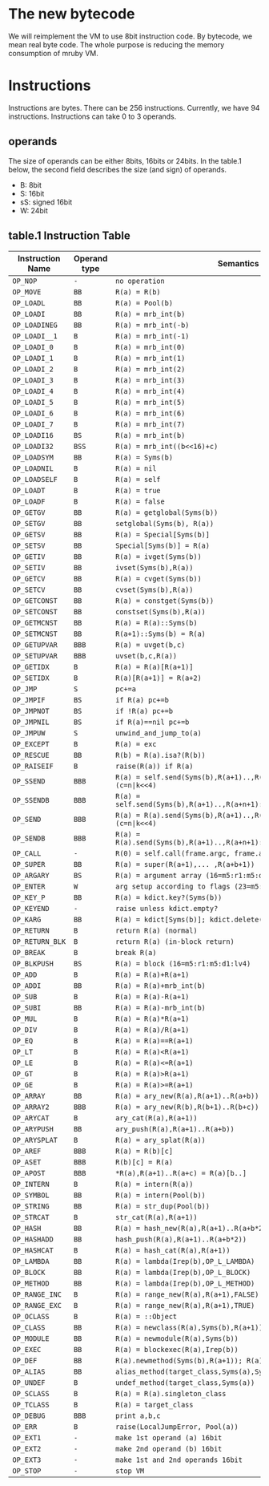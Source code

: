 # The new bytecode

We will reimplement the VM to use 8bit instruction code. By
bytecode, we mean real byte code. The whole purpose is
reducing the memory consumption of mruby VM.

# Instructions

Instructions are bytes. There can be 256 instructions. Currently, we
have 94 instructions. Instructions can take 0 to 3 operands.

## operands

The size of operands can be either 8bits, 16bits or 24bits.
In the table.1 below, the second field describes the size (and
sign) of operands.

- B: 8bit
- S: 16bit
- sS: signed 16bit
- W: 24bit

## table.1 Instruction Table

| Instruction Name   | Operand type   | Semantics                                                  |
|--------------------|----------------|------------------------------------------------------------|
| `OP_NOP`           | `-`            | `no operation`                                             |
| `OP_MOVE`          | `BB`           | `R(a) = R(b)`                                              |
| `OP_LOADL`         | `BB`           | `R(a) = Pool(b)`                                           |
| `OP_LOADI`         | `BB`           | `R(a) = mrb_int(b)`                                        |
| `OP_LOADINEG`      | `BB`           | `R(a) = mrb_int(-b)`                                       |
| `OP_LOADI__1`      | `B`            | `R(a) = mrb_int(-1)`                                       |
| `OP_LOADI_0`       | `B`            | `R(a) = mrb_int(0)`                                        |
| `OP_LOADI_1`       | `B`            | `R(a) = mrb_int(1)`                                        |
| `OP_LOADI_2`       | `B`            | `R(a) = mrb_int(2)`                                        |
| `OP_LOADI_3`       | `B`            | `R(a) = mrb_int(3)`                                        |
| `OP_LOADI_4`       | `B`            | `R(a) = mrb_int(4)`                                        |
| `OP_LOADI_5`       | `B`            | `R(a) = mrb_int(5)`                                        |
| `OP_LOADI_6`       | `B`            | `R(a) = mrb_int(6)`                                        |
| `OP_LOADI_7`       | `B`            | `R(a) = mrb_int(7)`                                        |
| `OP_LOADI16`       | `BS`           | `R(a) = mrb_int(b)`                                        |
| `OP_LOADI32`       | `BSS`          | `R(a) = mrb_int((b<<16)+c)`                                |
| `OP_LOADSYM`       | `BB`           | `R(a) = Syms(b)`                                           |
| `OP_LOADNIL`       | `B`            | `R(a) = nil`                                               |
| `OP_LOADSELF`      | `B`            | `R(a) = self`                                              |
| `OP_LOADT`         | `B`            | `R(a) = true`                                              |
| `OP_LOADF`         | `B`            | `R(a) = false`                                             |
| `OP_GETGV`         | `BB`           | `R(a) = getglobal(Syms(b))`                                |
| `OP_SETGV`         | `BB`           | `setglobal(Syms(b), R(a))`                                 |
| `OP_GETSV`         | `BB`           | `R(a) = Special[Syms(b)]`                                  |
| `OP_SETSV`         | `BB`           | `Special[Syms(b)] = R(a)`                                  |
| `OP_GETIV`         | `BB`           | `R(a) = ivget(Syms(b))`                                    |
| `OP_SETIV`         | `BB`           | `ivset(Syms(b),R(a))`                                      |
| `OP_GETCV`         | `BB`           | `R(a) = cvget(Syms(b))`                                    |
| `OP_SETCV`         | `BB`           | `cvset(Syms(b),R(a))`                                      |
| `OP_GETCONST`      | `BB`           | `R(a) = constget(Syms(b))`                                 |
| `OP_SETCONST`      | `BB`           | `constset(Syms(b),R(a))`                                   |
| `OP_GETMCNST`      | `BB`           | `R(a) = R(a)::Syms(b)`                                     |
| `OP_SETMCNST`      | `BB`           | `R(a+1)::Syms(b) = R(a)`                                   |
| `OP_GETUPVAR`      | `BBB`          | `R(a) = uvget(b,c)`                                        |
| `OP_SETUPVAR`      | `BBB`          | `uvset(b,c,R(a))`                                          |
| `OP_GETIDX`        | `B`            | `R(a) = R(a)[R(a+1)]`                                      |
| `OP_SETIDX`        | `B`            | `R(a)[R(a+1)] = R(a+2)`                                    |
| `OP_JMP`           | `S`            | `pc+=a`                                                    |
| `OP_JMPIF`         | `BS`           | `if R(a) pc+=b`                                            |
| `OP_JMPNOT`        | `BS`           | `if !R(a) pc+=b`                                           |
| `OP_JMPNIL`        | `BS`           | `if R(a)==nil pc+=b`                                       |
| `OP_JMPUW`         | `S`            | `unwind_and_jump_to(a)`                                    |
| `OP_EXCEPT`        | `B`            | `R(a) = exc`                                               |
| `OP_RESCUE`        | `BB`           | `R(b) = R(a).isa?(R(b))`                                   |
| `OP_RAISEIF`       | `B`            | `raise(R(a)) if R(a)`                                      |
| `OP_SSEND`         | `BBB`          | `R(a) = self.send(Syms(b),R(a+1)..,R(a+n+1):R(a+n+2)..) (c=n\|k<<4)` |
| `OP_SSENDB`        | `BBB`          | `R(a) = self.send(Syms(b),R(a+1)..,R(a+n+1):R(a+n+2)..,&R(a+n+2k+1))` |
| `OP_SEND`          | `BBB`          | `R(a) = R(a).send(Syms(b),R(a+1)..,R(a+n+1):R(a+n+2)..) (c=n\|k<<4)` |
| `OP_SENDB`         | `BBB`          | `R(a) = R(a).send(Syms(b),R(a+1)..,R(a+n+1):R(a+n+2)..,&R(a+n+2k+1))` |
| `OP_CALL`          | `-`            | `R(0) = self.call(frame.argc, frame.argv)`                 |
| `OP_SUPER`         | `BB`           | `R(a) = super(R(a+1),... ,R(a+b+1))`                       |
| `OP_ARGARY`        | `BS`           | `R(a) = argument array (16=m5:r1:m5:d1:lv4)`               |
| `OP_ENTER`         | `W`            | `arg setup according to flags (23=m5:o5:r1:m5:k5:d1:b1)`   |
| `OP_KEY_P`         | `BB`           | `R(a) = kdict.key?(Syms(b))`                               |
| `OP_KEYEND`        | `-`            | `raise unless kdict.empty?`                                |
| `OP_KARG`          | `BB`           | `R(a) = kdict[Syms(b)]; kdict.delete(Syms(b))`             |
| `OP_RETURN`        | `B`            | `return R(a) (normal)`                                     |
| `OP_RETURN_BLK`    | `B`            | `return R(a) (in-block return)`                            |
| `OP_BREAK`         | `B`            | `break R(a)`                                               |
| `OP_BLKPUSH`       | `BS`           | `R(a) = block (16=m5:r1:m5:d1:lv4)`                        |
| `OP_ADD`           | `B`            | `R(a) = R(a)+R(a+1)`                                       |
| `OP_ADDI`          | `BB`           | `R(a) = R(a)+mrb_int(b)`                                   |
| `OP_SUB`           | `B`            | `R(a) = R(a)-R(a+1)`                                       |
| `OP_SUBI`          | `BB`           | `R(a) = R(a)-mrb_int(b)`                                   |
| `OP_MUL`           | `B`            | `R(a) = R(a)*R(a+1)`                                       |
| `OP_DIV`           | `B`            | `R(a) = R(a)/R(a+1)`                                       |
| `OP_EQ`            | `B`            | `R(a) = R(a)==R(a+1)`                                      |
| `OP_LT`            | `B`            | `R(a) = R(a)<R(a+1)`                                       |
| `OP_LE`            | `B`            | `R(a) = R(a)<=R(a+1)`                                      |
| `OP_GT`            | `B`            | `R(a) = R(a)>R(a+1)`                                       |
| `OP_GE`            | `B`            | `R(a) = R(a)>=R(a+1)`                                      |
| `OP_ARRAY`         | `BB`           | `R(a) = ary_new(R(a),R(a+1)..R(a+b))`                      |
| `OP_ARRAY2`        | `BBB`          | `R(a) = ary_new(R(b),R(b+1)..R(b+c))`                      |
| `OP_ARYCAT`        | `B`            | `ary_cat(R(a),R(a+1))`                                     |
| `OP_ARYPUSH`       | `BB`           | `ary_push(R(a),R(a+1)..R(a+b))`                            |
| `OP_ARYSPLAT`      | `B`            | `R(a) = ary_splat(R(a))`                                   |
| `OP_AREF`          | `BBB`          | `R(a) = R(b)[c]`                                           |
| `OP_ASET`          | `BBB`          | `R(b)[c] = R(a)`                                           |
| `OP_APOST`         | `BBB`          | `*R(a),R(a+1)..R(a+c) = R(a)[b..]`                         |
| `OP_INTERN`        | `B`            | `R(a) = intern(R(a))`                                      |
| `OP_SYMBOL`        | `BB`           | `R(a) = intern(Pool(b))`                                   |
| `OP_STRING`        | `BB`           | `R(a) = str_dup(Pool(b))`                                  |
| `OP_STRCAT`        | `B`            | `str_cat(R(a),R(a+1))`                                     |
| `OP_HASH`          | `BB`           | `R(a) = hash_new(R(a),R(a+1)..R(a+b*2-1))`                 |
| `OP_HASHADD`       | `BB`           | `hash_push(R(a),R(a+1)..R(a+b*2))`                         |
| `OP_HASHCAT`       | `B`            | `R(a) = hash_cat(R(a),R(a+1))`                             |
| `OP_LAMBDA`        | `BB`           | `R(a) = lambda(Irep(b),OP_L_LAMBDA)`                       |
| `OP_BLOCK`         | `BB`           | `R(a) = lambda(Irep(b),OP_L_BLOCK)`                        |
| `OP_METHOD`        | `BB`           | `R(a) = lambda(Irep(b),OP_L_METHOD)`                       |
| `OP_RANGE_INC`     | `B`            | `R(a) = range_new(R(a),R(a+1),FALSE)`                      |
| `OP_RANGE_EXC`     | `B`            | `R(a) = range_new(R(a),R(a+1),TRUE)`                       |
| `OP_OCLASS`        | `B`            | `R(a) = ::Object`                                          |
| `OP_CLASS`         | `BB`           | `R(a) = newclass(R(a),Syms(b),R(a+1))`                     |
| `OP_MODULE`        | `BB`           | `R(a) = newmodule(R(a),Syms(b))`                           |
| `OP_EXEC`          | `BB`           | `R(a) = blockexec(R(a),Irep(b))`                           |
| `OP_DEF`           | `BB`           | `R(a).newmethod(Syms(b),R(a+1)); R(a) = Syms(b)`           |
| `OP_ALIAS`         | `BB`           | `alias_method(target_class,Syms(a),Syms(b))`               |
| `OP_UNDEF`         | `B`            | `undef_method(target_class,Syms(a))`                       |
| `OP_SCLASS`        | `B`            | `R(a) = R(a).singleton_class`                              |
| `OP_TCLASS`        | `B`            | `R(a) = target_class`                                      |
| `OP_DEBUG`         | `BBB`          | `print a,b,c`                                              |
| `OP_ERR`           | `B`            | `raise(LocalJumpError, Pool(a))`                           |
| `OP_EXT1`          | `-`            | `make 1st operand (a) 16bit`                               |
| `OP_EXT2`          | `-`            | `make 2nd operand (b) 16bit`                               |
| `OP_EXT3`          | `-`            | `make 1st and 2nd operands 16bit`                          |
| `OP_STOP`          | `-`            | `stop VM`                                                  |
